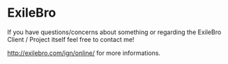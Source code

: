 ExileBro
========

If you have questions/concerns about something or regarding the ExileBro Client / Project itself feel free to contact me!

http://exilebro.com/ign/online/ for more informations.
